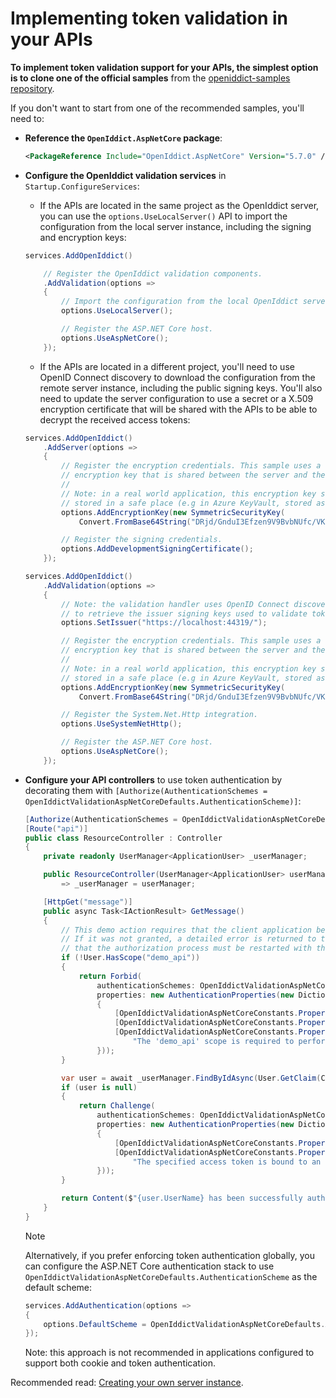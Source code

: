 # Implementing token validation in your APIs

**To implement token validation support for your APIs, the simplest option is to clone one of the official samples**
from the [openiddict-samples repository](https://github.com/openiddict/openiddict-samples).

If you don't want to start from one of the recommended samples, you'll need to:

  - **Reference the `OpenIddict.AspNetCore` package**:

    ```xml
    <PackageReference Include="OpenIddict.AspNetCore" Version="5.7.0" />
    ```

  - **Configure the OpenIddict validation services** in `Startup.ConfigureServices`:
    - If the APIs are located in the same project as the OpenIddict server, you can use the `options.UseLocalServer()`
    API to import the configuration from the local server instance, including the signing and encryption keys:

    ```csharp
    services.AddOpenIddict()

        // Register the OpenIddict validation components.
        .AddValidation(options =>
        {
            // Import the configuration from the local OpenIddict server instance.
            options.UseLocalServer();

            // Register the ASP.NET Core host.
            options.UseAspNetCore();
        });
    ```

    - If the APIs are located in a different project, you'll need to use OpenID Connect discovery to download the
    configuration from the remote server instance, including the public signing keys. You'll also need to update
    the server configuration to use a secret or a X.509 encryption certificate that will be shared with the APIs to
    be able to decrypt the received access tokens:

    ```csharp
    services.AddOpenIddict()
        .AddServer(options =>
        {    
            // Register the encryption credentials. This sample uses a symmetric
            // encryption key that is shared between the server and the API project.
            //
            // Note: in a real world application, this encryption key should be
            // stored in a safe place (e.g in Azure KeyVault, stored as a secret).
            options.AddEncryptionKey(new SymmetricSecurityKey(
                Convert.FromBase64String("DRjd/GnduI3Efzen9V9BvbNUfc/VKgXltV7Kbk9sMkY=")));

            // Register the signing credentials.
            options.AddDevelopmentSigningCertificate();
        });
    ```

    ```csharp
    services.AddOpenIddict()
        .AddValidation(options =>
        {
            // Note: the validation handler uses OpenID Connect discovery
            // to retrieve the issuer signing keys used to validate tokens.
            options.SetIssuer("https://localhost:44319/");

            // Register the encryption credentials. This sample uses a symmetric
            // encryption key that is shared between the server and the API project.
            //
            // Note: in a real world application, this encryption key should be
            // stored in a safe place (e.g in Azure KeyVault, stored as a secret).
            options.AddEncryptionKey(new SymmetricSecurityKey(
                Convert.FromBase64String("DRjd/GnduI3Efzen9V9BvbNUfc/VKgXltV7Kbk9sMkY=")));

            // Register the System.Net.Http integration.
            options.UseSystemNetHttp();

            // Register the ASP.NET Core host.
            options.UseAspNetCore();
        });
    ```

  - **Configure your API controllers** to use token authentication by decorating them with
  `[Authorize(AuthenticationSchemes = OpenIddictValidationAspNetCoreDefaults.AuthenticationScheme)]`:

    ```csharp
    [Authorize(AuthenticationSchemes = OpenIddictValidationAspNetCoreDefaults.AuthenticationScheme)]
    [Route("api")]
    public class ResourceController : Controller
    {
        private readonly UserManager<ApplicationUser> _userManager;

        public ResourceController(UserManager<ApplicationUser> userManager)
            => _userManager = userManager;

        [HttpGet("message")]
        public async Task<IActionResult> GetMessage()
        {
            // This demo action requires that the client application be granted the "demo_api" scope.
            // If it was not granted, a detailed error is returned to the client application to inform it
            // that the authorization process must be restarted with the specified scope to access this API.
            if (!User.HasScope("demo_api"))
            {
                return Forbid(
                    authenticationSchemes: OpenIddictValidationAspNetCoreDefaults.AuthenticationScheme,
                    properties: new AuthenticationProperties(new Dictionary<string, string>
                    {
                        [OpenIddictValidationAspNetCoreConstants.Properties.Scope] = "demo_api",
                        [OpenIddictValidationAspNetCoreConstants.Properties.Error] = Errors.InsufficientScope,
                        [OpenIddictValidationAspNetCoreConstants.Properties.ErrorDescription] =
                            "The 'demo_api' scope is required to perform this action."
                    }));
            }

            var user = await _userManager.FindByIdAsync(User.GetClaim(Claims.Subject));
            if (user is null)
            {
                return Challenge(
                    authenticationSchemes: OpenIddictValidationAspNetCoreDefaults.AuthenticationScheme,
                    properties: new AuthenticationProperties(new Dictionary<string, string>
                    {
                        [OpenIddictValidationAspNetCoreConstants.Properties.Error] = Errors.InvalidToken,
                        [OpenIddictValidationAspNetCoreConstants.Properties.ErrorDescription] =
                            "The specified access token is bound to an account that no longer exists."
                    }));
            }

            return Content($"{user.UserName} has been successfully authenticated.");
        }
    }
    ```

    > [!NOTE]
    > Alternatively, if you prefer enforcing token authentication globally, you can configure the ASP.NET Core
    > authentication stack to use `OpenIddictValidationAspNetCoreDefaults.AuthenticationScheme` as the default scheme:
    >
    > ```csharp
    > services.AddAuthentication(options =>
    > {
    >     options.DefaultScheme = OpenIddictValidationAspNetCoreDefaults.AuthenticationScheme;
    > });
    > ```
    >
    > Note: this approach is not recommended in applications configured to support both cookie and token authentication.

Recommended read: [Creating your own server instance](creating-your-own-server-instance.md).